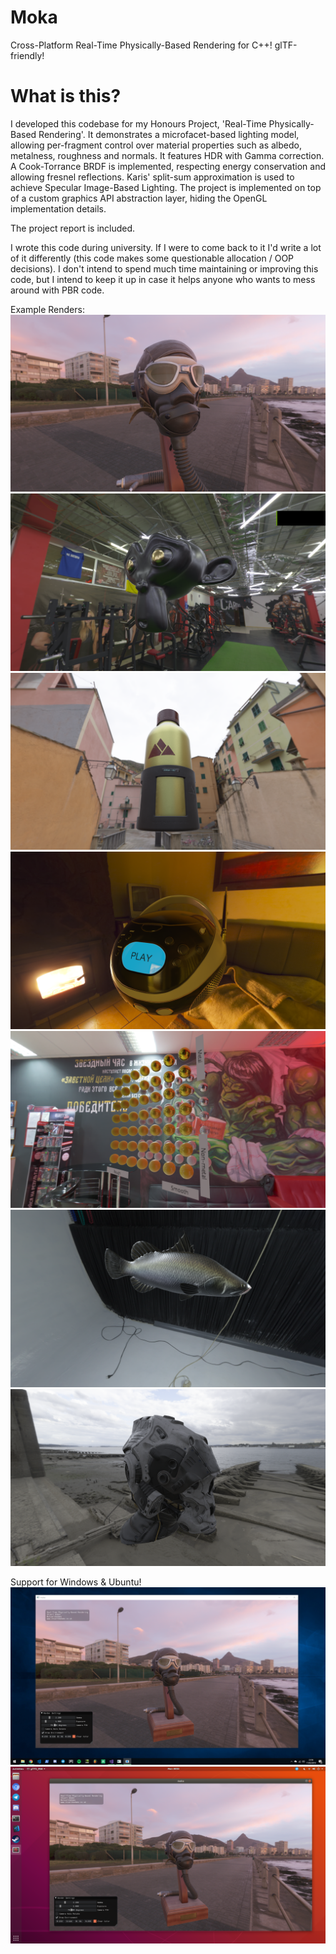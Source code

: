 # Moka
Cross-Platform Real-Time Physically-Based Rendering for C++! glTF-friendly!

# What is this?
I developed this codebase for my Honours Project, 'Real-Time Physically-Based Rendering'. It demonstrates a microfacet-based lighting model, allowing per-fragment control over material properties such as albedo, metalness, roughness and normals. It features HDR with Gamma correction. A Cook-Torrance BRDF is implemented, respecting energy conservation and allowing fresnel reflections. Karis' split-sum approximation is used to achieve Specular Image-Based Lighting. The project is implemented on top of a custom graphics API abstraction layer, hiding the OpenGL implementation details.

The project report is included.

I wrote this code during university. If I were to come back to it I'd write a lot of it differently (this code makes some questionable allocation / OOP decisions). I don't intend to spend much time maintaining or improving this code, but I intend to keep it up in case it helps anyone who wants to mess around with PBR code.

Example Renders:
![alt text](examples/renders/render1.png "Current Build")
![alt text](examples/renders/render2.png "Current Build")
![alt text](examples/renders/render3.png "Current Build")
![alt text](examples/renders/render4.png "Current Build")
![alt text](examples/renders/render5.png "Current Build")
![alt text](examples/renders/render6.png "Current Build")
![alt text](examples/renders/render7.png "Current Build")

Support for Windows & Ubuntu!
![alt text](examples/renders/windows.png "Current Build")
![alt text](examples/renders/ubuntu.png "Current Build")
